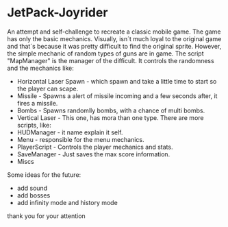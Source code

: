 # JetPack-Joyrider
An attempt and self-challenge to recreate  a classic mobile game. The game has only the basic mechanics. 
Visually, isn´t much loyal to the original game and that´s because it was pretty difficult to find the original sprite.
However, the simple mechanic of random types of guns are in game.
The script "MapManager" is the manager of the difficult. It controls the randomness and the mechanics like:
- Horizontal Laser Spawn - which spawn and take a little time to start so the player can scape.
- Missile - Spawns a alert of missile incoming and a few seconds after, it fires a missile.
- Bombs - Spawns randomlly bombs, with a chance of multi bombs.
- Vertical Laser - This one, has mora than one type.
There are more scripts, like:
- HUDManager - it name explain it self.
- Menu - responsible for the menu mechanics.
- PlayerScript - Controls the player mechanics and stats.
- SaveManager - Just saves the max score information.
- Miscs

Some ideas for the future:
- add sound
- add bosses
- add infinity mode and history mode

thank you for your attention

